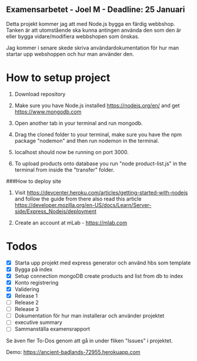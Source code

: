 ## Examensarbetet - Joel M - Deadline: 25 Januari

Detta projekt kommer jag att med Node.js bygga en färdig webbshop. Tanken är att utomstående ska kunna antingen använda den som den är eller bygga vidare/modifiera webbshopen som önskas. 

Jag kommer i senare skede skriva användardokumentation för hur man startar upp webshoppen och hur man använder den. 


# How to setup project

1. Download repository

2. Make sure you have Node.js installed https://nodejs.org/en/ and get https://www.mongodb.com 

3. Open another tab in your terminal and run mongodb.

4. Drag the cloned folder to your terminal, make sure you have the npm package "nodemon" and then run nodemon in the terminal.

5. localhost should now be running on port 3000.

6. To upload products onto database you run "node product-list.js" in the terminal from inside the "transfer" folder.

###How to deploy site

1. Visit https://devcenter.heroku.com/articles/getting-started-with-nodejs and follow the guide from there
also read this article https://developer.mozilla.org/en-US/docs/Learn/Server-side/Express_Nodejs/deployment

2. Create an account at mLab - https://mlab.com

# Todos

- [X] Starta upp projekt med express generator och använd hbs som template
- [X] Bygga på index
- [X] Setup connection mongoDB create products and list from db to index
- [X] Konto registrering
- [X] Validering
- [X] Release 1
- [ ] Release 2
- [ ] Release 3
- [ ] Dokumentation för hur man installerar och använder projektet
- [ ] executive summary
- [ ] Sammanställa examensrapport

Se även fler To-Dos genom att gå in under fliken "Issues" i projektet. 

Demo: https://ancient-badlands-72955.herokuapp.com

